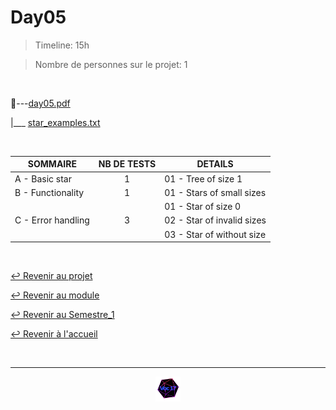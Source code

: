 # Day05

>Timeline: 15h

>Nombre de personnes sur le projet: 1

<br>

📂---[day05.pdf](https://github.com/Studio-17/Epitech-Subjects/blob/main/Semestre_1/B-BOO-101/Bootcamp_Phoenix/Day01/day05.pdf)

|___ [star_examples.txt](https://github.com/Studio-17/Epitech-Subjects/blob/main/Semestre_1/B-BOO-101/Bootcamp_Phoenix/Day05/star_examples.txt)

<br>

<table align="center">
    <thead>
        <tr>
            <th>SOMMAIRE</th>
            <th>NB DE TESTS</th>
            <th>DETAILS</th>
        </tr>
    </thead>
    <tbody>
        <tr>
            <td rowspan="1">A - Basic star</td>
            <td rowspan="1" style="text-align: center;">1</td>
            <td>01 - Tree of size 1</td>
        </tr>
        <tr>
            <td rowspan="1">B - Functionality</td>
            <td rowspan="1" style="text-align: center;">1</td>
            <td>01 - Stars of small sizes</td>
        </tr>
        <tr>
            <td rowspan="3">C - Error handling</td>
            <td rowspan="3" style="text-align: center;">3</td>
            <td>01 - Star of size 0</td>
        </tr>
        <tr>
            <td>02 - Star of invalid sizes</td>
        </tr>
        <tr>
            <td>03 - Star of without size</td>
        </tr>
    </tbody>
</table>

<br>

[↩️ Revenir au projet](https://github.com/Studio-17/Epitech-Subjects/tree/main/Semestre_1/B-BOO-101/Bootcamp_Phoenix)

[↩️ Revenir au module](https://github.com/Studio-17/Epitech-Subjects/tree/main/Semestre_1/B-BOO-101)

[↩️ Revenir au Semestre_1](https://github.com/Studio-17/Epitech-Subjects/tree/main/Semestre_1)

[↩️ Revenir à l'accueil](https://github.com/Studio-17/Epitech-Subjects)

<br>

---

<div align="center">

<a href="https://github.com/Studio-17" target="_blank"><img src="../../../../voc17.gif" width="40"></a>

</div>
